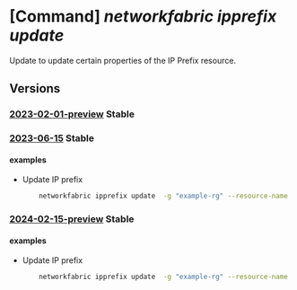 # [Command] _networkfabric ipprefix update_

Update to update certain properties of the IP Prefix resource.

## Versions

### [2023-02-01-preview](/Resources/mgmt-plane/L3N1YnNjcmlwdGlvbnMve30vcmVzb3VyY2Vncm91cHMve30vcHJvdmlkZXJzL21pY3Jvc29mdC5tYW5hZ2VkbmV0d29ya2ZhYnJpYy9pcHByZWZpeGVzL3t9/2023-02-01-preview.xml) **Stable**

<!-- mgmt-plane /subscriptions/{}/resourcegroups/{}/providers/microsoft.managednetworkfabric/ipprefixes/{} 2023-02-01-preview -->

### [2023-06-15](/Resources/mgmt-plane/L3N1YnNjcmlwdGlvbnMve30vcmVzb3VyY2Vncm91cHMve30vcHJvdmlkZXJzL21pY3Jvc29mdC5tYW5hZ2VkbmV0d29ya2ZhYnJpYy9pcHByZWZpeGVzL3t9/2023-06-15.xml) **Stable**

<!-- mgmt-plane /subscriptions/{}/resourcegroups/{}/providers/microsoft.managednetworkfabric/ipprefixes/{} 2023-06-15 -->

#### examples

- Update IP prefix
    ```bash
        networkfabric ipprefix update  -g "example-rg" --resource-name "example-ipprefix" --ip-prefix-rules "[{action:Permit,sequenceNumber:4155123341,networkPrefix:'10.10.10.10/30',condition:GreaterThanOrEqualTo,subnetMaskLength:10}]"
    ```

### [2024-02-15-preview](/Resources/mgmt-plane/L3N1YnNjcmlwdGlvbnMve30vcmVzb3VyY2Vncm91cHMve30vcHJvdmlkZXJzL21pY3Jvc29mdC5tYW5hZ2VkbmV0d29ya2ZhYnJpYy9pcHByZWZpeGVzL3t9/2024-02-15-preview.xml) **Stable**

<!-- mgmt-plane /subscriptions/{}/resourcegroups/{}/providers/microsoft.managednetworkfabric/ipprefixes/{} 2024-02-15-preview -->

#### examples

- Update IP prefix
    ```bash
        networkfabric ipprefix update  -g "example-rg" --resource-name "example-ipprefix" --ip-prefix-rules "[{action:Permit,sequenceNumber:4155123341,networkPrefix:'10.10.10.10/30',condition:GreaterThanOrEqualTo,subnetMaskLength:10}]"
    ```
